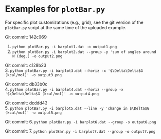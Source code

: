
# Examples for `plotBar.py`
For specific plot customizations (e.g., grid), see the git version of the `plotBar.py` script at the same time of the uploaded example.

Git commit: 142c069  
1. `python plotBar.py -i barplot1.dat -o output1.png`
2. `python plotBar.py -i barplot2.dat --group -y 'sum of angles around N (deg.) -o output2.png`

Git commit: c128b23  
3. `python plotBar.py -i barplot3.dat --horiz -x '$\Delta\Delta$G (kcal/mol)' -o output3.png`

Git commit: db33b0c  
4. `python plotBar.py -i barplot4.dat --horiz --group -x '$\Delta\Delta$G (kcal/mol)' -o output4.png`

Git commit: dcddd43  
5. `python plotBar.py -i barplot5.dat --line -y 'change in $\Delta$G (kcal/mol)' -o output5.png`

Git commit:
6. `python plotBar.py -i barplot6.dat --group -o output6.png`

Git commit:
7. `python plotBar.py -i barplot7.dat --group -o output7.png`

